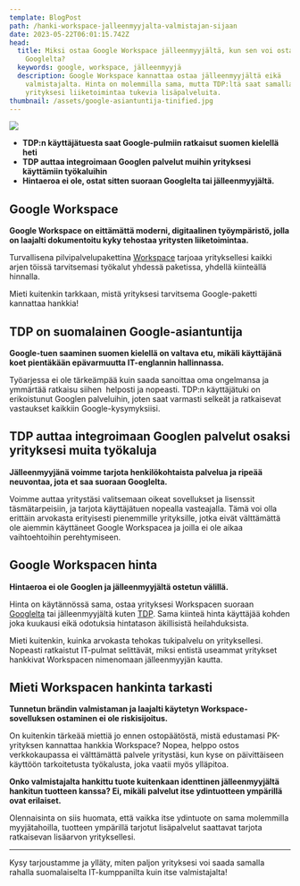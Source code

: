 ```yaml
---
template: BlogPost
path: /hanki-workspace-jalleenmyyjalta-valmistajan-sijaan
date: 2023-05-22T06:01:15.742Z
head:
  title: Miksi ostaa Google Workspace jälleenmyyjältä, kun sen voi ostaa suoraan
    Googlelta?
  keywords: google, workspace, jälleenmyyjä
  description: Google Workspace kannattaa ostaa jälleenmyyjältä eikä
    valmistajalta. Hinta on molemmilla sama, mutta TDP:ltä saat samalla hinnalla
    yrityksesi liiketoimintaa tukevia lisäpalveluita.
thumbnail: /assets/google-asiantuntija-tinified.jpg
---
```

![](/assets/google-asiantuntija-tinified.jpg)

* **TDP:n käyttäjätuesta saat Google-pulmiin ratkaisut suomen kielellä heti**
* **TDP auttaa integroimaan Googlen palvelut muihin yrityksesi käyttämiin työkaluihin**
* **Hintaeroa ei ole, ostat sitten suoraan Googlelta tai jälleenmyyjältä.**

## G﻿oogle Workspace

**Google Workspace on eittämättä moderni, digitaalinen työympäristö, jolla on laajalti dokumentoitu kyky tehostaa yritysten liiketoimintaa.**  

Turvallisena pilvipalvelupakettina [Workspace](https://www.tdp.fi/ohjelmistot/google-workspace) tarjoaa yrityksellesi kaikki arjen töissä tarvitsemasi työkalut yhdessä paketissa, yhdellä kiinteällä hinnalla.

Mieti kuitenkin tarkkaan, mistä yrityksesi tarvitsema Google-paketti kannattaa hankkia! 

## TDP on suomalainen Google-asiantuntija

**Google-tuen saaminen suomen kielellä on valtava etu, mikäli käyttäjänä koet pientäkään epävarmuutta IT-englannin hallinnassa.**

Työarjessa ei ole tärkeämpää kuin saada sanoittaa oma ongelmansa ja ymmärtää ratkaisu siihen  helposti ja nopeasti. TDP:n käyttäjätuki on erikoistunut Googlen palveluihin, joten saat varmasti selkeät ja ratkaisevat vastaukset kaikkiin Google-kysymyksiisi. 

## TDP auttaa integroimaan Googlen palvelut osaksi yrityksesi muita työkaluja

**Jälleenmyyjänä voimme tarjota henkilökohtaista palvelua ja ripeää neuvontaa, jota et saa suoraan Googlelta.** 

Voimme auttaa yritystäsi valitsemaan oikeat sovellukset ja lisenssit täsmätarpeisiin, ja tarjota käyttäjätuen nopealla vasteajalla. Tämä voi olla erittäin arvokasta erityisesti pienemmille yrityksille, jotka eivät välttämättä ole aiemmin käyttäneet Google Workspacea ja joilla ei ole aikaa vaihtoehtoihin perehtymiseen.

## Google Workspacen hinta

**Hintaeroa ei ole Googlen ja jälleenmyyjältä ostetun välillä.**

Hinta on käytännössä sama, ostaa yrityksesi Workspacen suoraan [Googlelta](https://workspace.google.com/pricing.html) tai jälleenmyyjältä kuten [TDP](https://www.tdp.fi/ohjelmistot/google-workspace). Sama kiinteä hinta käyttäjää kohden joka kuukausi eikä odotuksia hintatason äkillisistä heilahduksista.

Mieti kuitenkin, kuinka arvokasta tehokas tukipalvelu on yrityksellesi. Nopeasti ratkaistut IT-pulmat selittävät, miksi entistä useammat yritykset hankkivat Workspacen nimenomaan jälleenmyyjän kautta.

## Mieti Workspacen hankinta tarkasti

**Tunnetun brändin valmistaman ja laajalti käytetyn Workspace-sovelluksen ostaminen ei ole riskisijoitus.**

On kuitenkin tärkeää miettiä jo ennen ostopäätöstä, mistä edustamasi PK-yrityksen kannattaa hankkia Workspace? Nopea, helppo ostos verkkokaupassa ei välttämättä palvele yritystäsi, kun kyse on päivittäiseen käyttöön tarkoitetusta työkalusta, joka vaatii myös ylläpitoa. 

**Onko valmistajalta hankittu tuote kuitenkaan identtinen jälleenmyyjältä hankitun tuotteen kanssa? Ei, mikäli palvelut itse ydintuotteen ympärillä ovat erilaiset.**

Olennaisinta on siis huomata, että vaikka itse ydintuote on sama molemmilla myyjätahoilla, tuotteen ympärillä tarjotut lisäpalvelut saattavat tarjota ratkaisevan lisäarvon yrityksellesi.

- - -

K﻿ysy tarjoustamme ja ylläty, miten paljon yrityksesi voi saada samalla rahalla suomalaiselta IT-kumppanilta kuin itse valmistajalta!